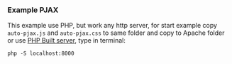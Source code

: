 ### Example PJAX

This example use PHP, but work any http server, for start example copy `auto-pjax.js` and `auto-pjax.css` to same folder and copy to Apache folder or use [PHP Built server](http://php.net/manual/en/features.commandline.webserver.php), type in terminal:

```
php -S localhost:8000
```
